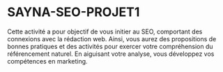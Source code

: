 # SAYNA-SEO-PROJET1
Cette activité a pour objectif de vous initier au SEO, comportant des connexions avec la rédaction web. Ainsi, vous aurez des propositions de bonnes pratiques et des activités pour exercer votre compréhension du référencement naturel. En aiguisant votre analyse, vous développez vos compétences en marketing.
